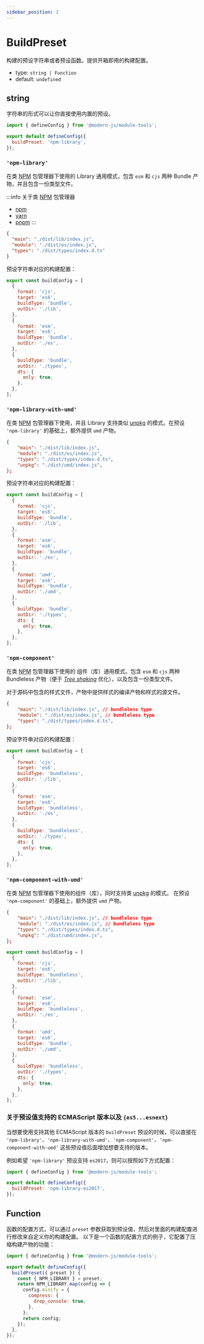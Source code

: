 ```yaml
---
sidebar_position: 2
---
```


# BuildPreset

构建的预设字符串或者预设函数。提供开箱即用的构建配置。

- type: `string | Function`
- default: `undefined`

## string

字符串的形式可以让你直接使用内置的预设。

```js modern.config.ts
import { defineConfig } from '@modern-js/module-tools';

export default defineConfig({
  buildPreset: 'npm-library',
});
```

### `'npm-library'`

在类 [NPM](https://www.npmjs.com/) 包管理器下使用的 Library 通用模式，包含 `esm` 和 `cjs` 两种 Bundle 产物，并且包含一份类型文件。

:::info
关于类 [NPM](https://www.npmjs.com/) 包管理器

- [npm](https://www.npmjs.com)
- [yarn](https://yarnpkg.com/)
- [pnpm](https://pnpm.io/)
  :::

```json package.json
{
  "main": "./dist/lib/index.js",
  "module": "./dist/es/index.js",
  "types": "./dist/types/index.d.ts"
}
```

预设字符串对应的构建配置：

```js
export const buildConfig = [
  {
    format: 'cjs',
    target: 'es6',
    buildType: 'bundle',
    outDir: './lib',
  },
  {
    format: 'esm',
    target: 'es6',
    buildType: 'bundle',
    outDir: './es',
  },
  {
    buildType: 'bundle',
    outDir: './types',
    dts: {
      only: true,
    },
  },
];
```

### `'npm-library-with-umd'`

在类 [NPM](https://www.npmjs.com/) 包管理器下使用，并且 Library 支持类似 [unpkg](https://unpkg.com/) 的模式。在预设 `'npm-library'` 的基础上，额外提供 `umd` 产物。

```json package.json
{
    "main": "./dist/lib/index.js",
    "module": "./dist/es/index.js",
    "types": "./dist/types/index.d.ts",
    "unpkg": "./dist/umd/index.js",
};
```

预设字符串对应的构建配置：

```js
export const buildConfig = [
  {
    format: 'cjs',
    target: 'es6',
    buildType: 'bundle',
    outDir: './lib',
  },
  {
    format: 'esm',
    target: 'es6',
    buildType: 'bundle',
    outDir: './es',
  },
  {
    format: 'umd',
    target: 'es6',
    buildType: 'bundle',
    outDir: './umd',
  },
  {
    buildType: 'bundle',
    outDir: './types',
    dts: {
      only: true,
    },
  },
];
```

### `'npm-component'`

在类 [NPM](https://www.npmjs.com/) 包管理器下使用的 组件（库）通用模式。包含 `esm` 和 `cjs` 两种 Bundleless 产物（便于 _[Tree shaking](https://developer.mozilla.org/zh-CN/docs/Glossary/Tree_shaking)_ 优化），以及包含一份类型文件。

对于源码中包含的样式文件，产物中提供样式的编译产物和样式的源文件。

```json package.json
{
    "main": "./dist/lib/index.js", // bundleless type
    "module": "./dist/es/index.js", // bundleless type
    "types": "./dist/types/index.d.ts",
};
```

预设字符串对应的构建配置：

```js
export const buildConfig = [
  {
    format: 'cjs',
    target: 'es6',
    buildType: 'bundleless',
    outDir: './lib',
  },
  {
    format: 'esm',
    target: 'es6',
    buildType: 'bundleless',
    outDir: './es',
  },
  {
    buildType: 'bundleless',
    outDir: './types',
    dts: {
      only: true,
    },
  },
];
```

### `'npm-component-with-umd'`

在类 [NPM](https://www.npmjs.com/) 包管理器下使用的组件（库），同时支持类 [unpkg](https://unpkg.com/) 的模式。 在预设 `'npm-component'` 的基础上，额外提供 `umd` 产物。

```json package.json
{
    "main": "./dist/lib/index.js", // bundleless type
    "module": "./dist/es/index.js", // bundleless type
    "types": "./dist/types/index.d.ts",
    "unpkg": "./dist/umd/index.js",
};
```

```js
export const buildConfig = [
  {
    format: 'cjs',
    target: 'es6',
    buildType: 'bundleless',
    outDir: './lib',
  },
  {
    format: 'esm',
    target: 'es6',
    buildType: 'bundleless',
    outDir: './es',
  },
  {
    format: 'umd',
    target: 'es6',
    buildType: 'bundle',
    outDir: './umd',
  },
  {
    buildType: 'bundleless',
    outDir: './types',
    dts: {
      only: true,
    },
  },
];
```

### 关于预设值支持的 ECMAScript 版本以及 `{es5...esnext}`

当想要使用支持其他 ECMAScript 版本的 `buildPreset` 预设的时候，可以直接在 `'npm-library'`、`'npm-library-with-umd'`、`'npm-component'`、`'npm-component-with-umd'` 这些预设值后面增加想要支持的版本。

例如希望 `'npm-library'` 预设支持 `es2017`，则可以按照如下方式配置：

```js modern.config.ts
import { defineConfig } from '@modern-js/module-tools';

export default defineConfig({
  buildPreset: 'npm-library-es2017',
});
```

## Function

函数的配置方式，可以通过 `preset` 参数获取到预设值，然后对里面的构建配置进行修改来自定义你的构建配置。
以下是一个函数的配置方式的例子，它配置了压缩构建产物的功能：

```js modern.config.ts
import { defineConfig } from '@modern-js/module-tools';

export default defineConfig({
  buildPreset({ preset }) {
    const { NPM_LIBRARY } = preset;
    return NPM_LIBRARY.map(config => {
      config.minify = {
        compress: {
          drop_console: true,
        },
      };
      return config;
    });
  },
});
```
